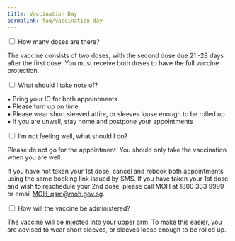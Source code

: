 ```yaml
---
title: Vaccination Day
permalink: faq/vaccination-day
---
```


<div class="accordion">
			<div class="tabs">
					<!-- start of each question -->
					<div class="tab">
						<input type="checkbox" id="question-01">
						<label class="tab-label" for="question-01">How many doses are there?</label>
						<div class="tab-content">
							<p>The vaccine consists of two doses,  with the second dose due 21 -28 days after the first dose. You must receive both doses to have the full vaccine protection.</p>
						</div>
					</div>
					<!-- end of each question -->
						<!-- start of each question -->
					<div class="tab">
						<input type="checkbox" id="question-02">
						<label class="tab-label" for="question-02">What should I take note of?</label>
						<div class="tab-content">
							<p>
								<!-- have to use paragraph and span because of a odd bug with safari using lists -->
								<span>&#8226; Bring your IC for both appointments</span><br/>
								<span>&#8226; Please turn up on time</span><br/>
								<span>&#8226; Please wear short sleeved attire, or sleeves loose enough to be rolled up</span><br/>
								<span>&#8226; If you are unwell, stay home and postpone your appointments</span><br/>
							</p>
						</div>
					</div>
					<!-- end of each question -->
					<!-- start of each question -->
    			<div class="tab">
    				<input type="checkbox" id="question-03">
    				<label class="tab-label" for="question-03">I’m not feeling well, what should I do?</label>
    				<div class="tab-content">
    					<p>Please do not go for the appointment. You should only take the vaccination when you are well. </p>
    					<p>
    						If you have not taken your 1st dose, cancel and rebook both appointments using the same booking link issued by SMS. If you have taken your 1st dose and wish to reschedule your 2nd dose, please call MOH at 1800 333 9999 or email <a href="mailto: MOH_qsm@moh.gov.sg">MOH_qsm@moh.gov.sg</a>.
    					</p>
    				</div>
    			</div>
    			<!-- end of each question -->
    			<div class="tab">
    				<input type="checkbox" id="question-04">
    				<label class="tab-label" for="question-04">How will the vaccine be administered?</label>
    				<div class="tab-content">
    					<p>
    						The vaccine will be injected into your upper arm. To make this easier, you are advised to wear 	short sleeves, or sleeves loose enough to be rolled up.
    					</p>
    				</div>
    			</div>
    		</div>
</div>
